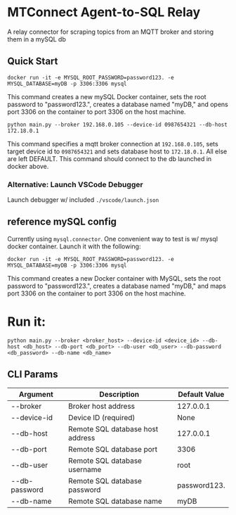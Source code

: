 # MTConnect Agent-to-SQL Relay
A relay connector for scraping topics from an MQTT broker and storing them in a mySQL db

## Quick Start
`docker run -it -e MYSQL_ROOT_PASSWORD=password123. -e MYSQL_DATABASE=myDB -p 3306:3306 mysql`

This command creates a new mySQL Docker container, sets the root password to "password123.", creates a database named "myDB," and opens port 3306 on the container to port 3306 on the host machine.

`python main.py --broker 192.168.0.105 --device-id 0987654321 --db-host 172.18.0.1`

This command specifies a mqtt broker connection at `192.168.0.105`, sets target device id to `0987654321` and sets database host to `172.18.0.1`. All else are left DEFAULT. This command should connect to the db launched in docker above.

### Alternative: Launch VSCode Debugger

Launch debugger w/ included `./vscode/launch.json`

## reference mySQL config

Currently using `mysql.connector`. One convenient way to test is w/ mysql docker container. Launch it with the following:

`docker run -it -e MYSQL_ROOT_PASSWORD=password123. -e MYSQL_DATABASE=myDB -p 3306:3306 mysql`

This command creates a new Docker container with MySQL, sets the root password to "password123.", creates a database named "myDB," and maps port 3306 on the container to port 3306 on the host machine.

# Run it:
`python main.py --broker <broker_host> --device-id <device_id> --db-host <db_host> --db-port <db_port> --db-user <db_user> --db-password <db_password> --db-name <db_name>
`

## CLI Params

| Argument        | Description                                     | Default Value |
|-----------------|-------------------------------------------------|---------------|
| --broker        | Broker host address                             | 127.0.0.1     |
| --device-id     | Device ID (required)                            | None          |
| --db-host       | Remote SQL database host address                | 127.0.0.1     |
| --db-port       | Remote SQL database port                        | 3306          |
| --db-user       | Remote SQL database username                    | root          |
| --db-password   | Remote SQL database password                    | password123.  |
| --db-name       | Remote SQL database name                        | myDB          |
